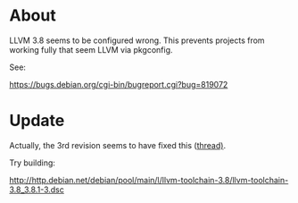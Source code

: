 # About

LLVM 3.8 seems to be configured wrong. This prevents projects from working fully that seem LLVM via pkgconfig.

See:

https://bugs.debian.org/cgi-bin/bugreport.cgi?bug=819072

# Update

Actually, the 3rd revision seems to have fixed this ([thread)](https://bugs.debian.org/cgi-bin/bugreport.cgi?bug=819072#85). 

Try building:

http://http.debian.net/debian/pool/main/l/llvm-toolchain-3.8/llvm-toolchain-3.8_3.8.1-3.dsc
